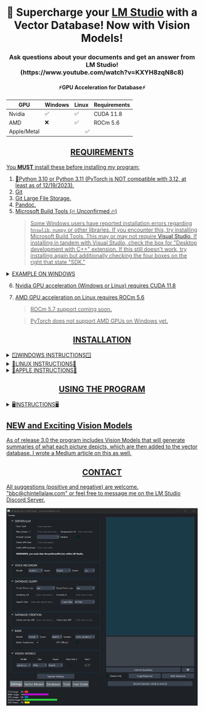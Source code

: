 <div align="center">
  <h1>🚀 Supercharge your <a href="https://lmstudio.ai/">LM Studio</a> with a Vector Database!  Now with Vision Models!</h1>
  <h3>Ask questions about your documents and get an answer from LM Studio!<br>(https://www.youtube.com/watch?v=KXYH8zqN8c8)</h3>
</div>
<div align="center">
  <h4>⚡GPU Acceleration for Database⚡</h4>
  <table>
    <thead>
      <tr>
        <th>GPU</th>
        <th>Windows</th>
        <th>Linux</th>
        <th>Requirements</th>
      </tr>
    </thead>
    <tbody>
      <tr>
        <td>Nvidia</td>
        <td>✅</td>
        <td>✅</td>
        <td>CUDA 11.8</td>
      </tr>
      <tr>
        <td>AMD</td>
        <td>❌</td>
        <td>✅</td>
        <td>ROCm 5.6</td>
      </tr>
      <tr>
        <td>Apple/Metal</td>
        <td colspan="3" align="center"> ✅ </td>
      </tr>
    </tbody>
  </table>
</div>

<div align="center"> <h2><u>REQUIREMENTS</h2></div>
You <b>MUST</b> install these before installing my program:<p>

1) 🐍[Python 3.10](https://www.python.org/downloads/release/python-31011/) or [Python 3.11](https://www.python.org/downloads/release/python-3117/) (PyTorch is NOT compatible with 3.12, at least as of 12/19/2023).
2) [Git](https://git-scm.com/downloads)
3) [Git Large File Storage](https://git-lfs.com/).
4) [Pandoc](https://github.com/jgm/pandoc).
5) [Microsoft Build Tools](https://visualstudio.microsoft.com/visual-cpp-build-tools/) (🔥 Unconfirmed 🔥)
   > Some Windows users have reported installation errors regarding ```hnswlib```, ```numpy``` or other libraries.  If you encounter this, try installing Microsoft Build Tools.  This may or may not require [Visual Studio](https://visualstudio.microsoft.com/).  If installing in tandem with Visual Studio, check the box for "Desktop development with C++" extension.  If this still doesn't work, try installing again but additionally checking the four boxes on the right that state "SDK."

<details>
  <summary>EXAMPLE ON WINDOWS</summary>
<img src="https://github.com/BBC-Esq/ChromaDB-Plugin-for-LM-Studio/raw/main/build_tools.png">
</details>

6) Nvidia GPU acceleration (Windows or Linux) requires [CUDA 11.8](https://developer.nvidia.com/cuda-11-8-0-download-archive)
7) AMD GPU acceleration on Linux requires [ROCm 5.6](https://docs.amd.com/en/docs-5.6.0/deploy/windows/gui/index.html)
   > ROCm 5.7 support coming soon.

   > PyTorch does not support AMD GPUs on Windows yet.

<div align="center"> <h2>INSTALLATION</h2></div>

<details>
  <summary>🪟WINDOWS INSTRUCTIONS🪟</summary>
  
### Step 1
🟢 Nvidia GPU ➜ [Install CUDA 11.8](https://developer.nvidia.com/cuda-11-8-0-download-archive)
> CUDA 12+ support is coming as soon as the faster-whisper library supports it.<br>

🔴 AMD GPU - PyTorch currently does not support AMD gpu-acceleration on Windows. There are several unofficial workarounds but I'm unable to verify since I don't have an AMD GPU nor use Linux. See [HERE](https://www.amd.com/en/developer/resources/rocm-hub/hip-sdk.html), [HERE](https://ubuntu.com/tutorials/install-ubuntu-on-wsl2-on-windows-11-with-gui-support#1-overview), [HERE](https://ubuntu.com/tutorials/enabling-gpu-acceleration-on-ubuntu-on-wsl2-with-the-nvidia-cuda-platform#1-overview), and possibly [HERE](https://user-images.githubusercontent.com/108230321/275660295-e2d6e097-38c5-4e38-9a1f-f28441ba8812.png).
### Step 2
Download the ZIP file from the latest "release" and extract the contents anywhere you want.  DO NOT simply clone this repository...there may be incremental changes to scripts that will be undone inbetween official releases.
### Step 3
Navigate to the ```src``` folder, open a command prompt, and create a virtual environment:
```
python -m venv .
```
### Step 4
Activate the virtual environment:
```
.\Scripts\activate
```
### Step 5
Run setup:
```
python setup.py
```

### Optional Step 6
Run this command if you want to doublecheck that you installed the Pytorch and gpu-acceleration software correctly:
```
python check_gpu.py
```
</details>

<details>
  <summary>🐧LINUX INSTRUCTIONS🐧</summary>

### Step 1
🟢 Nvidia GPUs ➜ Install [CUDA 11.8](https://developer.nvidia.com/cuda-11-8-0-download-archive)<br>
🔴 AMD GPUs ➜ Install [ROCm version 5.6](https://docs.amd.com/en/docs-5.6.0/deploy/windows/gui/index.html).
> [THIS REPO](https://github.com/nktice/AMD-AI) also has instructions.
> Also, although I'm unable to test on my system...[here are some "wheels"](https://github.com/jllllll/llama-cpp-python-cuBLAS-wheels/releases/tag/rocm) that I believe should work.  However, you'd have to search and find the right one for your system.

### Step 2
Download the ZIP file from the latest "release" and extract the contents anywhere you want.  DO NOT simply clone this repository...there may be incremental changes to scripts that will be undone inbetween official releases.
### Step 3
Navigate to the ```src``` folder, open a command prompt, and create a virtual environment:
```
python -m venv .
```
### Step 4
Activate the virtual environment:
```
source bin/activate
```
### Step 5
```
python -m pip install --upgrade pip
```
### Step 6
🟢 Nvidia GPU:
```
pip3 install torch torchvision torchaudio --index-url https://download.pytorch.org/whl/cu118
```
  > If this gives an error you'll have to go [HERE](https://download.pytorch.org/whl/cu118) and manually "pip install" the appropriate wheels for your setup.  Make sure and install ```torch```, ```torchaudio```, and ```torchvision```.
```
pip3 install -U xformers --index-url https://download.pytorch.org/whl/cu118
```
```
pip install -U triton -- index-url https://download.pytorch.org/whl/cu118/
```
🔴 AMD GPU:
```
pip3 install torch torchvision torchaudio --index-url https://download.pytorch.org/whl/rocm5.6
```
  > If this gives an error you'll have to go [HERE](https://download.pytorch.org/whl/cu118) and manually "pip install" the appropriate wheels for your setup.  Make sure and install ```torch```, ```torchaudio```, and ```torchvision```.
```
pip3 install -U xformers --index-url https://download.pytorch.org/whl/cu118
```
```
pip install -U pytorch-triton-rocm -- index-url https://download.pytorch.org/whl/cu118/
```
🔵 CPU only:
```
pip3 install torch torchvision torchaudio --index-url https://download.pytorch.org/whl/cpu
```
### Step 7
```
sudo apt-get install portaudio19-dev
```
### Step 8
```
sudo apt-get install python3-dev
```
### Step 9
```
pip3 install -r requirements.txt
```
### Step 10
You must run:
```
python replace_pdf.py
```

### Step 11
```
sudo apt -y install libxcb-cursor0
```

### Optional Step 12
Run this script if you want to doublecheck wherher you installed the Pytorch and gpu-acceleration software correctly:
```
python check_gpu.py
```
</details>

<details>
  <summary>🍎APPLE INSTRUCTIONS🍎</summary>

### Step 1
All Macs with MacOS 12.3+ come with 🔘 MPS (aka "Metal"), which is basically a dedicated portion of Apple CPUs that act as a GPU and provide gpu-acceleration similiar to Nvidia/AMD.
### Step 2
Install [Xcode Command Line Tools](https://www.makeuseof.com/install-xcode-command-line-tools/).
### Step 3
Download the ZIP file from the latest "release" and extract the contents anywhere you want.  DO NOT simply clone this repository...there may be incremental changes to scripts that will be undone inbetween official releases.
### Step 4
Navigate to the ```src``` folder, open a command prompt, and create a virtual environment:
```
python -m venv .
```
### Step 5
Activate the virtual environment:
```
source bin/activate
```
### Step 6
```
python -m pip install --upgrade pip
```
### Step 7
```
pip3 install torch torchvision torchaudio
```
* If the above command fails for some reason or, when trying to create the vector database you get an error that mentions Pytorch and CUDA, you can try these commands instead:
```
pip uninstall torch torchvision torchaudio
```
Then reinstall using this:
```
pip3 install torch==2.1.2 torchvision==0.16.2 torchaudio==2.1.2 -f https://download.pytorch.org/whl/cpu/torch_stable.html
```
  > If this still fails, you can try going [HERE](https://download.pytorch.org/whl/cu118) and manually "pip3 install" the appropriate wheels for your setup.  Make sure and install ```torch```, ```torchaudio```, and ```torchvision```.
### Step 8
```
brew install portaudio
```
* Homebrew can be installed with:
```
/bin/bash -c "$(curl -fsSL https://raw.githubusercontent.com/Homebrew/install/HEAD/install.sh)"
```
### Step 9
```
pip install -r requirements.txt
```
### Step 10
Upgrade PDF loader by running:
```
python replace_pdf.py
```
### Optional Step 11
Run this script if you want to doublecheck that you installed the Pytorch and gpu-acceleration software correctly:
```
python check_gpu.py
```
</details>

<div align="center"> <h2>USING THE PROGRAM</h2></div>
<details>
  <summary>🖥️INSTRUCTIONS🖥️</summary>

## Activate Virtual Environment
* You do not have to create a virtual environment except when first installing the program, but you must activate the virtual environment each time by opening a command prompt/terminal from within the ```src``` folder and running the appropriate command above for your platform.
## Start the Program
```
python gui.py
```
> Only systems with an Nvidia GPU will display gpu power, usage, and VRAM metrics.

# 🔥Important🔥
* Read the User Guide before sending me questions.

## Download Vector Model
* In the ```Vector Models``` tab, choose the embedding model you want to download.

## Set Vector Model
* In the ```Databases Tab```, choose the directory containing the vector model you want to use to create the database.  It can be any of the models you've already downloaded.
  > Do not choose the ```Embedding_Models``` folder itself.

## Set Chunk Size and Overlap
* Making sure to read the User Manual, set the chunk size and chunk overlap.  Remember, anytime you want to change these two settings or add/remove documents, you must re-create the database for the changes to take effect.

## Add Files to be Vectorized
* Click the ```Choose Documents or Images``` button to add files.
  * * Supported non-image extensions are: ```.pdf```, ```.docx```, ```.epub```, ```.txt```, ```.html```, ```.enex```, ```.eml```, ```.msg```, ```.csv```, ```.xls```, ```.xlsx```, ```.rtf```, ```.odt```.
  * * Supported image extensions are: ```.png```, ```.jpg```, ```.jpeg```, ```.bmp```, ```.gif```, ```.tif```, ```.tiff```
* In the ```Tools Tab```, you can also transcribe one or more audio files into ```.txt``` files to be put into the vector databse.
    > Also, in the Tools Tab, don't forget to test the vision model you want to use before processing a large number of images.

## Removing Files
* In the ```Databases Tab```, select one or more files, right click, and delete.  Re-create the database.

## Creating the Databaase
* Click the ```Create Vector Database``` button.  Wait until the command prompt says "persisted" before proceeding to the next step.

## Connecting to LM Studio
* Start LM Studio and load a model.

## Choosing a Prompt Format
The LLM within LM Studio works best with an appropriate "prompt format."  In the ```Settings Tab``` in my program, choose the prompt format from the pulldown menu or enter one manually.  In order for prompt formatting to work, however, you must disable the "automatic prompt formatting" setting in the "Server" portion of LM Studio.
  > You do not need to do this if you're using ```LM Studio v0.2.9``` or earlier.
Morever, there is a bug specific to ```LM Studio v0.2.10``` preventing LM Studio from respecting the prompt format you choose.  However, you can fix this by going to the Server settings (far right side) and:
* ⚠️ Delete any/all text within the ```User Message Prefix``` box; and
* ⚠️ Delete any/all text within the ```User Message Suffix``` box.

## Start the LM Studio Server
* In the Server tab,  click ```Start Server.```

## Search Database
* Type (or speak) your question and click ```Submit Questions.```

## Test Chunks
* If you wish to test the quality of the chunk settings, check the ```Chunks Only``` checkbox.  This means the program will not connect to LM Studio and will instead simply provide you with the chunks retrieved from the vector database.

## Text to Voice
* This program uses "Bark" models to convert the response from LM Studio into audio.  You must wait until the ENTIRE response is received, however, before clicking the ```Bark Response``` button.

## Voice to Text
* Both the voice recorder and audio file transcriber use the ```faster-whisper``` library, and GPU acceleration is as follows:

  > Note, ```faster-whisper``` only supports CUDA 11.8 currently, but CUDA 12+ support is coming in the near future.

<div align="center">
  <h4>⚡Acceleration for Transcription⚡</h4>
  <table>
    <tbody>
      <tr>
        <td>Intel CPU</td>
        <td>✅</td>
        <td></td>
      </tr>
      <tr>
        <td>AMD CPU</td>
        <td>✅</td>
        <td></td>
      </tr>
      <tr>
        <td>Nvidia GPU</td>
        <td>✅</td>
        <td>Requires CUDA 11.8 (not 12.1)</td>
      </tr>
      <tr>
        <td>AMD GPU</td>
        <td>❌</td>
        <td>Will default to CPU</td>
      </tr>
      <tr>
        <td>Apple CPU</td>
        <td>✅</td>
        <td></td>
      </tr>
      <tr>
        <td>Apple Metal/MPS</td>
        <td>❌</td>
        <td>Will default to CPU</td>
      </tr>
    </tbody>
  </table>
</div>

</details>

## NEW and Exciting Vision Models
As of release 3.0 the program includes Vision Models that will generate summaries of what each picture depicts, which are then added to the vector database.  I wrote a [Medium article](https://medium.com/@vici0549/search-images-with-vector-database-retrieval-augmented-generation-rag-3d5a48881de5) on this as well.

<div align="center"><h2>CONTACT</h2></div>

All suggestions (positive and negative) are welcome.  "bbc@chintellalaw.com" or feel free to message me on the [LM Studio Discord Server](https://discord.gg/aPQfnNkxGC).

<div align="center">
  <img src="https://github.com/BBC-Esq/ChromaDB-Plugin-for-LM-Studio/raw/main/example.png" alt="Example Image">
</div>
